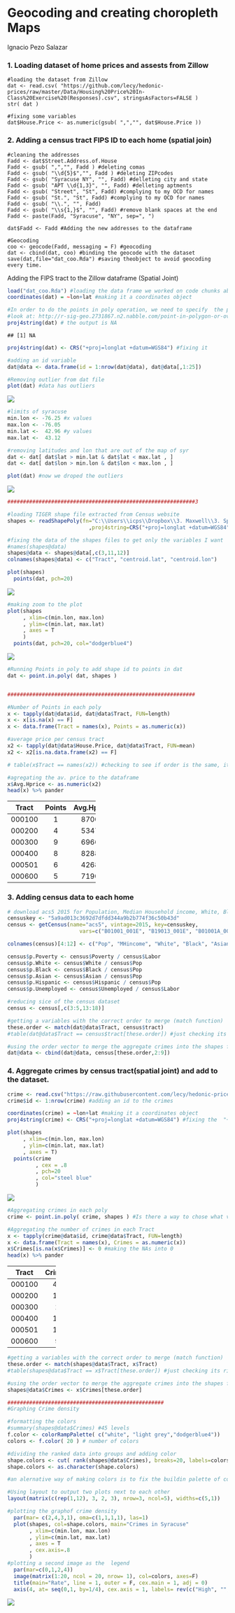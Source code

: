Geocoding and creating choropleth Maps
================
Ignacio Pezo Salazar


### 1. Loading dataset of home prices and assests from Zillow

    #loading the dataset from Zillow
    dat <- read.csv( "https://github.com/lecy/hedonic-prices/raw/master/Data/Housing%20Price%20In-Class%20Exercise%20(Responses).csv", stringsAsFactors=FALSE ) 
    str( dat )

    #fixing some variables
    dat$House.Price <- as.numeric(gsub( ",","", dat$House.Price ))

### 2. Adding a census tract FIPS ID to each home (spatial join)

    #cleaning the addresses
    Fadd <- dat$Street.Address.of.House
    Fadd <- gsub( ",","", Fadd ) #deleting comas
    Fadd <- gsub( "\\d{5}$","", Fadd ) #deleting ZIPcodes
    Fadd <- gsub( "Syracuse NY", "", Fadd) #delleting city and state
    Fadd <- gsub( "APT \\d{1,3}", "", Fadd) #delleting aptments
    Fadd <- gsub( "Street", "St", Fadd) #complying to my OCD for names
    Fadd <- gsub( "St.", "St", Fadd) #complying to my OCD for names
    Fadd <- gsub( "\\.", "", Fadd)
    Fadd <- gsub( "\\s{1,}$", "", Fadd) #remove blank spaces at the end
    Fadd <- paste(Fadd, "Syracuse", "NY", sep=", ")

    dat$Fadd <- Fadd #Adding the new addresses to the dataframe

    #Geocoding
    coo <- geocode(Fadd, messaging = F) #geocoding
    dat <- cbind(dat, coo) #binding the geocode with the dataset
    save(dat,file="dat_coo.Rda") #saving theobject to avoid geocoding every time.

Adding the FIPS tract to the Zillow dataframe (Spatial Joint)

``` r
load("dat_coo.Rda") #loading the data frame we worked on code chunks above
coordinates(dat) = ~lon+lat #making it a coordinates object

#In order to do the points in poly operation, we need to specify  the proj4strings for the dat dataframe
#look at: http://r-sig-geo.2731867.n2.nabble.com/point-in-polygon-or-over-help-td7583635.html
proj4string(dat) # the output is NA
```

    ## [1] NA

``` r
proj4string(dat) <- CRS("+proj=longlat +datum=WGS84") #fixing it 

#adding an id variable
dat@data <- data.frame(id = 1:nrow(dat@data), dat@data[,1:25])

#Removing outlier from dat file
plot(dat) #data has outliers
```

![](Lab5_files/figure-markdown_github/unnamed-chunk-1-1.png)

``` r
#limits of syracuse
min.lon <- -76.25 #x values
max.lon <- -76.05
min.lat <-  42.96 #y values
max.lat <-  43.12

#removing latitudes and lon that are out of the map of syr
dat <- dat[ dat$lat > min.lat & dat$lat < max.lat , ]
dat <- dat[ dat$lon > min.lon & dat$lon < max.lon , ]

plot(dat) #now we droped the outliers
```

![](Lab5_files/figure-markdown_github/unnamed-chunk-1-2.png)

``` r
############################################################3

#loading TIGER shape file extracted from Census website
shapes <- readShapePoly(fn="C:\\Users\\icps\\Dropbox\\3. Maxwell\\3. Spring Term\\5. Data Driven II\\Labs\\Instructions\\Lab3_4\\shapefiles\\tl_2010_36067_tract10"
                          ,proj4string=CRS("+proj=longlat +datum=WGS84"))

#fixing the data of the shapes files to get only the variables I want
#names(shapes@data)
shapes@data <- shapes@data[,c(3,11,12)]
colnames(shapes@data) <- c("Tract", "centroid.lat", "centroid.lon")

plot(shapes)
  points(dat, pch=20)
```

![](Lab5_files/figure-markdown_github/unnamed-chunk-1-3.png)

``` r
#making zoom to the plot 
plot(shapes
     , xlim=c(min.lon, max.lon) 
     , ylim=c(min.lat, max.lat)
     , axes = T
     ) 
  points(dat, pch=20, col="dodgerblue4")
```

![](Lab5_files/figure-markdown_github/unnamed-chunk-1-4.png)

``` r
#Running Points in poly to add shape id to points in dat
dat <- point.in.poly( dat, shapes )


############################################################

#Number of Points in each poly
x <- tapply(dat@data$id, dat@data$Tract, FUN=length)
x <- x[is.na(x) == F]
x <- data.frame(Tract = names(x), Points = as.numeric(x))

#average price per census tract
x2 <- tapply(dat@data$House.Price, dat@data$Tract, FUN=mean)
x2 <- x2[is.na.data.frame(x2) == F]

# table(x$Tract == names(x2)) #checking to see if order is the same, it is

#agregating the av. price to the dataframe
x$Avg.Hprice <- as.numeric(x2)
head(x) %>% pander
```

<table style="width:40%;">
<colgroup>
<col width="11%" />
<col width="12%" />
<col width="16%" />
</colgroup>
<thead>
<tr class="header">
<th align="center">Tract</th>
<th align="center">Points</th>
<th align="center">Avg.Hprice</th>
</tr>
</thead>
<tbody>
<tr class="odd">
<td align="center">000100</td>
<td align="center">1</td>
<td align="center">87000</td>
</tr>
<tr class="even">
<td align="center">000200</td>
<td align="center">4</td>
<td align="center">53470</td>
</tr>
<tr class="odd">
<td align="center">000300</td>
<td align="center">9</td>
<td align="center">69667</td>
</tr>
<tr class="even">
<td align="center">000400</td>
<td align="center">8</td>
<td align="center">82888</td>
</tr>
<tr class="odd">
<td align="center">000501</td>
<td align="center">6</td>
<td align="center">42683</td>
</tr>
<tr class="even">
<td align="center">000600</td>
<td align="center">5</td>
<td align="center">71900</td>
</tr>
</tbody>
</table>

### 3. Adding census data to each home

``` r
# download acs5 2015 for Population, Median Household income, White, Black, Asian, Hispanic or latino, Unemployed, Income < poverty level last 12 months and In Labor Force
censuskey <- "5a9ad013c3692d7dfdd344a9b2b774f36c50b43d"
census <- getCensus(name="acs5", vintage=2015, key=censuskey, 
                       vars=c("B01001_001E", "B19013_001E", "B01001A_001E","B01001B_001E", "B01001D_001E", "B01001I_001E", "B23025_005E", "B17001_002E", "B23025_002E"), region="tract:*", regionin = "state: 36 + county: 067")

colnames(census)[4:12] <- c("Pop", "MHincome", "White", "Black", "Asian", "Hispanic", "Unemployed", "Poverty", "Labor")

census$p.Poverty <- census$Poverty / census$Labor
census$p.White <- census$White / census$Pop
census$p.Black <- census$Black / census$Pop
census$p.Asian <- census$Asian / census$Pop
census$p.Hispanic <- census$Hispanic / census$Pop
census$p.Unemployed <- census$Unemployed / census$Labor

#reducing sice of the census dataset
census <- census[,c(3:5,13:18)]

#getting a variables with the correct order to merge (match function)
these.order <- match(dat@data$Tract, census$tract)
#table(dat@data$Tract == census$tract[these.order]) #just checking its right, it is...

#using the order vector to merge the aggregate crimes into the shapes file
dat@data <- cbind(dat@data, census[these.order,2:9])
```

### 4. Aggregate crimes by census tract(spatial joint) and add to the dataset.

``` r
crime <- read.csv("https://raw.githubusercontent.com/lecy/hedonic-prices/master/Data/crime.lat.lon.csv", stringsAsFactors = F)
crime$id <- 1:nrow(crime) #adding an id to the crimes

coordinates(crime) = ~lon+lat #making it a coordinates object
proj4string(crime) <- CRS("+proj=longlat +datum=WGS84") #fixing the  "+proj=longlat +datum=WGS84" of the dat object

plot(shapes
     , xlim=c(min.lon, max.lon) 
     , ylim=c(min.lat, max.lat)
     , axes = T) 
  points(crime
         , cex = .8
         , pch=20
         , col="steel blue"
         ) 
```

![](Lab5_files/figure-markdown_github/unnamed-chunk-3-1.png)

``` r
#Aggregating crimes in each poly
crime <- point.in.poly( crime, shapes ) #Is there a way to chose what variables i want to merge? 

#Aggregating the number of crimes in each Tract
x <- tapply(crime@data$id, crime@data$Tract, FUN=length)
x <- data.frame(Tract = names(x), Crimes = as.numeric(x))
x$Crimes[is.na(x$Crimes)] <- 0 #making the NAs into 0
head(x) %>% pander
```

<table style="width:22%;">
<colgroup>
<col width="11%" />
<col width="11%" />
</colgroup>
<thead>
<tr class="header">
<th align="center">Tract</th>
<th align="center">Crimes</th>
</tr>
</thead>
<tbody>
<tr class="odd">
<td align="center">000100</td>
<td align="center">45</td>
</tr>
<tr class="even">
<td align="center">000200</td>
<td align="center">11</td>
</tr>
<tr class="odd">
<td align="center">000300</td>
<td align="center">2</td>
</tr>
<tr class="even">
<td align="center">000400</td>
<td align="center">10</td>
</tr>
<tr class="odd">
<td align="center">000501</td>
<td align="center">13</td>
</tr>
<tr class="even">
<td align="center">000600</td>
<td align="center">9</td>
</tr>
</tbody>
</table>

``` r
#getting a variables with the correct order to merge (match function)
these.order <- match(shapes@data$Tract, x$Tract)
#table(shapes@data$Tract == x$Tract[these.order]) #just checking its right, it is...

#using the order vector to merge the aggregate crimes into the shapes file
shapes@data$Crimes <- x$Crimes[these.order] 

##################################################
#Graphing Crime density

#formatting the colors
#summary(shapes@data$Crimes) #45 levels
f.color <- colorRampPalette( c("white", "light grey","dodgerblue4"))
colors <- f.color( 20 ) # number of colors

#dividing the ranked data into groups and adding color
shape.colors <- cut( rank(shapes@data$Crimes), breaks=20, labels=colors)
shape.colors <- as.character(shape.colors)

#an alernative way of making colors is to fix the buildin palette of colors like this: palette(colors) and then in the plot just reference a number or a factor and the palette will be automatically used.

#Using layout to output two plots next to each other
layout(matrix(c(rep(1,12), 3, 2, 3), nrow=3, ncol=5), widths=c(5,1))

#plotting the graphof crime density
  par(mar= c(2,4,3,1), oma=c(1,1,1,1), las=1)
  plot(shapes, col=shape.colors, main="Crimes in Syracuse"
       , xlim=c(min.lon, max.lon) 
       , ylim=c(min.lat, max.lat)
       , axes = T
       , cex.axis=.8
       ) 
#plotting a second image as the  legend
  par(mar=c(0,1,2,4))
  image(matrix(1:20, ncol = 20, nrow= 1), col=colors, axes=F)
  title(main="Rate", line = 1, outer = F, cex.main = 1, adj = 0)
  axis(4, at= seq(0,1, by=1/4), cex.axis = 1, labels= rev(c("High", "",  "Mid", "", "Low")))
```

![](Lab5_files/figure-markdown_github/unnamed-chunk-3-2.png)
